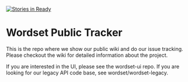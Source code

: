 [![Stories in Ready](https://badge.waffle.io/wordset/wordset.png?label=ready&title=Ready)](https://waffle.io/wordset/wordset)

# Wordset Public Tracker

This is the repo where we show our public wiki and do our issue tracking. Please checkout the wiki for detailed information about the project.

If you are interested in the UI, please see the wordset-ui repo.
If you are looking for our legacy API code base, see wordset/wordset-legacy.
